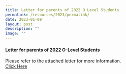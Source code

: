 ```yaml
---
title: Letter for parents of 2022 O Level Students
permalink: /resources/2023/permalink/
date: 2023-01-09
layout: post
description: ""
image: ""
---
```

#### Letter for parents of 2022 O-Level Students

Please refer to the attached letter for more information. 
<br>[Click Here](/files/Letter%20for%20parents%20of%202022%20O%20Level%20Students.pdf)